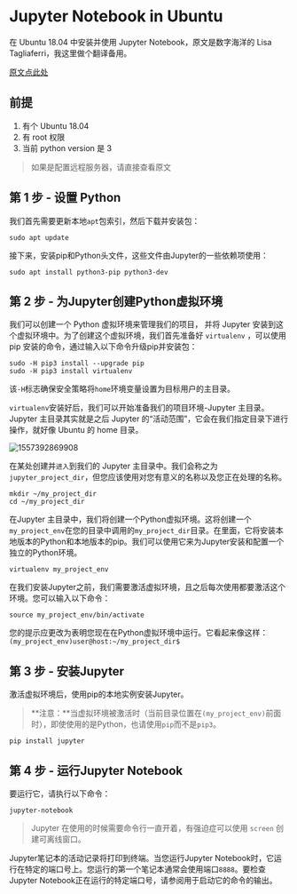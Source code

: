 # Jupyter Notebook in Ubuntu

在 Ubuntu 18.04 中安装并使用 Jupyter Notebook，原文是数字海洋的 Lisa Tagliaferri，我这里做个翻译备用。

[原文点此处](<https://www.digitalocean.com/community/tutorials/how-to-set-up-jupyter-notebook-with-python-3-on-ubuntu-18-04>)



## 前提

1. 有个 Ubuntu 18.04 
2. 有 root 权限
3. 当前 python version 是 3

> 如果是配置远程服务器，请直接查看原文



## 第 1 步 - 设置 Python

我们首先需要更新本地`apt`包索引，然后下载并安装包：

```
sudo apt update
```



接下来，安装pip和Python头文件，这些文件由Jupyter的一些依赖项使用：

```
sudo apt install python3-pip python3-dev
```



## 第 2 步 - 为Jupyter创建Python虚拟环境

我们可以创建一个 Python 虚拟环境来管理我们的项目， 并将 Jupyter 安装到这个虚拟环境中。为了创建这个虚拟环境，我们首先准备好 `virtualenv` ，可以使用 pip 安装的命令，通过输入以下命令升级pip并安装包：

```
sudo -H pip3 install --upgrade pip
sudo -H pip3 install virtualenv
```

该`-H`标志确保安全策略将`home`环境变量设置为目标用户的主目录。



`virtualenv`安装好后，我们可以开始准备我们的项目环境-Jupyter 主目录。Jupyter 主目录其实就是之后 Jupyter 的“活动范围”，它会在我们指定目录下进行操作，就好像 Ubuntu 的 home 目录。

![1557392869908](/home/brandewijn/.config/Typora/typora-user-images/1557392869908.png)

在某处创建并`进入`到我们的 Jupyter 主目录中。我们会称之为`jupyter_project_dir`，但您应该使用对您有意义的名称以及您正在处理的名称。

```
mkdir ~/my_project_dir
cd ~/my_project_dir
```



在Jupyter 主目录中，我们将创建一个Python虚拟环境。这将创建一个`my_project_env`在您的目录中调用的`my_project_dir`目录。在里面，它将安装本地版本的Python和本地版本的pip。我们可以使用它来为Jupyter安装和配置一个独立的Python环境。

```
virtualenv my_project_env
```



在我们安装Jupyter之前，我们需要激活虚拟环境，且之后每次使用都要激活这个环境。您可以输入以下命令：

```
source my_project_env/bin/activate
```



您的提示应更改为表明您现在在Python虚拟环境中运行。它看起来像这样：`(my_project_env)user@host:~/my_project_dir$`



## 第 3 步 - 安装Jupyter

激活虚拟环境后，使用pip的本地实例安装Jupyter。

> **注意：**当虚拟环境被激活时（当前目录位置在`(my_project_env)`前面时），即使使用的是Python，也请使用`pip`而不是`pip3`。

```
pip install jupyter
```



## 第 4 步 - 运行Jupyter Notebook

要运行它，请执行以下命令：

```
jupyter-notebook
```

> Jupyter 在使用的时候需要命令行一直开着，有强迫症可以使用 `screen` 创建可离线窗口。

Jupyter笔记本的活动记录将打印到终端。当您运行Jupyter Notebook时，它运行在特定的端口号上。您运行的第一个笔记本通常会使用端口`8888`。要检查Jupyter Notebook正在运行的特定端口号，请参阅用于启动它的命令的输出。